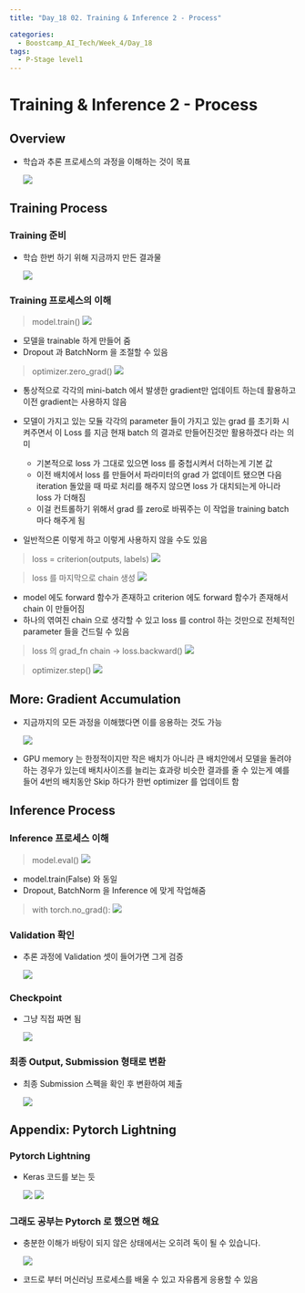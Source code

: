 ```yaml
---
title: "Day_18 02. Training & Inference 2 - Process"

categories:
  - Boostcamp_AI_Tech/Week_4/Day_18
tags:
  - P-Stage level1
---
```


# Training & Inference 2 - Process

## Overview

- 학습과 추론 프로세스의 과정을 이해하는 것이 목표

    ![]({{site.url}}/assets/images/2021-08-26-10-31-53.png)

## Training Process

### Training 준비

- 학습 한번 하기 위해 지금까지 만든 결과물

    ![]({{site.url}}/assets/images/2021-08-26-10-35-29.png)

### Training 프로세스의 이해

> model.train()
    ![]({{site.url}}/assets/images/2021-08-26-10-36-07.png)

- 모델을 trainable 하게 만들어 줌
- Dropout 과 BatchNorm 을 조절할 수 있음

> optimizer.zero_grad()
    ![]({{site.url}}/assets/images/2021-08-26-10-37-23.png)

- 통상적으로 각각의 mini-batch 에서 발생한 gradient만 업데이트 하는데 활용하고 이전 gradient는 사용하지 않음
- 모델이 가지고 있는 모듈 각각의 parameter 들이 가지고 있는 grad 를 초기화 시켜주면서 이 Loss 를 지금 현재 batch 의 결과로 만들어진것만 활용하겠다 라는 의미
  - 기본적으로 loss 가 그대로 있으면 loss 를 중첩시켜서 더하는게 기본 값
  - 이전 배치에서 loss 를 만들어서 파라미터의 grad 가 없데이트 됐으면 다음 iteration 돌았을 때 따로 처리를 해주지 않으면 loss 가 대치되는게 아니라 loss 가 더해짐
  - 이걸 컨트롤하기 위해서 grad 를 zero로 바꿔주는 이 작업을 training batch 마다 해주게 됨

- 일반적으론 이렇게 하고 이렇게 사용하지 않을 수도 있음

> loss = criterion(outputs, labels)
    ![]({{site.url}}/assets/images/2021-08-26-10-45-20.png)

> loss 를 마지막으로 chain 생성
    ![]({{site.url}}/assets/images/2021-08-26-10-46-41.png)

- model 에도 forward 함수가 존재하고 criterion 에도 forward 함수가 존재해서 chain 이 만들어짐
- 하나의 엮여진 chain 으로 생각할 수 있고 loss 를 control 하는 것만으로 전체적인 parameter 들을 건드릴 수 있음

> loss 의 grad_fn chain -> loss.backward()
    ![]({{site.url}}/assets/images/2021-08-26-10-48-02.png)

> optimizer.step()
    ![]({{site.url}}/assets/images/2021-08-26-10-50-28.png)

## More: Gradient Accumulation

- 지금까지의 모든 과정을 이해했다면 이를 응용하는 것도 가능

    ![]({{site.url}}/assets/images/2021-08-26-10-51-59.png)

- GPU memory 는 한정적이지만 작은 배치가 아니라 큰 배치안에서 모델을 돌려야 하는 경우가 있는데 배치사이즈를 늘리는 효과랑 비슷한 결과를 줄 수 있는게 예를 들어 4번의 배치동안 Skip 하다가 한번 optimizer 를 업데이트 함

## Inference Process

### Inference 프로세스 이해

> model.eval()
    ![]({{site.url}}/assets/images/2021-08-26-10-57-29.png)

- model.train(False) 와 동일
- Dropout, BatchNorm 을 Inference 에 맞게 작업해줌

> with torch.no_grad():
    ![]({{site.url}}/assets/images/2021-08-26-10-58-43.png)

### Validation 확인

- 추론 과정에 Validation 셋이 들어가면 그게 검증

    ![]({{site.url}}/assets/images/2021-08-26-11-00-36.png)

### Checkpoint

- 그냥 직접 짜면 됨

    ![]({{site.url}}/assets/images/2021-08-26-11-01-32.png)

### 최종 Output, Submission 형태로 변환

- 최종 Submission 스펙을 확인 후 변환하여 제출

    ![]({{site.url}}/assets/images/2021-08-26-11-03-31.png)

## Appendix: Pytorch Lightning

### Pytorch Lightning

- Keras 코드를 보는 듯

    ![]({{site.url}}/assets/images/2021-08-26-11-05-38.png)
    ![]({{site.url}}/assets/images/2021-08-26-11-05-44.png)

### 그래도 공부는 Pytorch 로 했으면 해요

- 충분한 이해가 바탕이 되지 않은 상태에서는 오히려 독이 될 수 있습니다.

    ![]({{site.url}}/assets/images/2021-08-26-11-07-10.png)

- 코드로 부터 머신러닝 프로세스를 배울 수 있고 자유롭게 응용할 수 있음


